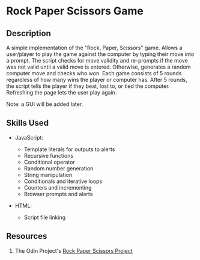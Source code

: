 # Rock Paper Scissors Game

## Description

A simple implementation of the "Rock, Paper, Scissors" game. Allows a user/player to play the game against the computer by typing their move into a prompt. The script checks for move validity and re-prompts if the move was not valid until a valid move is entered. Otherwise, generates a random computer move and checks who won. Each game consists of 5 rounds regardless of how many wins the player or computer has. After 5 rounds, the script tells the player if they beat, lost to, or tied the computer. Refreshing the page lets the user play again.

Note: a GUI will be added later.

## Skills Used

* JavaScript:
    * Template literals for outputs to alerts
    * Recursive functions
    * Conditional operator
    * Random number generation
    * String manipulation
    * Conditionals and iterative loops
    * Counters and incrementing
    * Browser prompts and alerts

* HTML:
    * Script file linking

## Resources

1. The Odin Project's [Rock Paper Scissors Project](https://www.theodinproject.com/paths/foundations/courses/foundations/lessons/rock-paper-scissors)